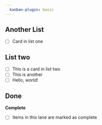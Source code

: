 ```yaml
--- 
  kanban-plugin: basic 
---
```


  ## Another List 
  - [ ] Card in list one 
  ## List two 
  - [ ] This is a card in list two 
  - [ ]  This is another 
  - [ ]   Hello, world! 
  ## Done 
  **Complete** 
  - [ ] Items in this lane are marked as complete
